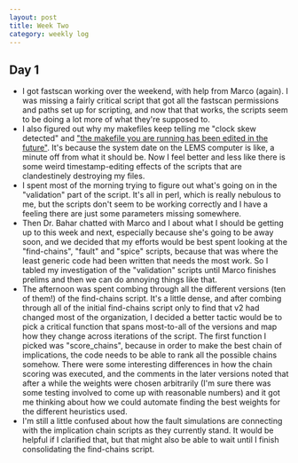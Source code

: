 ```yaml
---
layout: post 
title: Week Two 
category: weekly log
---
```


## Day 1
 + I got fastscan working over the weekend, with help from Marco (again). I was
 missing a fairly critical script that got all the fastscan permissions and paths
 set up for scripting, and now that that works, the scripts seem to be doing
 a lot more of what they're supposed to.
 + I also figured out why my makefiles keep telling me "clock skew detected" and
 ["the makefile you are running has been edited in the future"](https://twitter.com/amritamaz/status/345236334912364544).
 It's because the system date on the LEMS computer is like, a minute off from what 
 it should be. Now I feel better and less like there is some weird timestamp-editing
 effects of the scripts that are clandestinely destroying my files.
 + I spent most of the morning trying to figure out what's going on in the "validation"
 part of the script. It's all in perl, which is really nebulous to me, but the scripts
 don't seem to be working correctly and I have a feeling there are just some parameters
 missing somewhere. 
 + Then Dr. Bahar chatted with Marco and I about what I should be
 getting up to this week and next, especially because she's going to be away soon, and 
 we decided that my efforts would be best spent looking at the 
 "find-chains", "fault" and "spice" scripts, because that was where the least generic
 code had been written that needs the most work. So I tabled my investigation of the
 "validation" scripts until Marco finishes prelims and then we can do annoying things
 like that.
 + The afternoon was spent combing through all the different versions (ten of them!) of the 
 find-chains script. It's a little dense, and after combing through all of the initial find-chains
 script only to find that v2 had changed most of the organization, I decided a better
 tactic would be to pick a critical function that spans most-to-all of the versions and 
 map how they change across iterations of the script. The first function I picked was "score_chains",
 because in order to make the best chain of implications, the code needs to be able to
 rank all the possible chains somehow. There were some interesting differences in how
 the chain scoring was executed, and the comments in the later versions noted that
 after a while the weights were chosen arbitrarily (I'm sure there was some testing involved
 to come up with reasonable numbers) and it got me thinking about how we could automate
 finding the best weights for the different heuristics used.
 + I'm still a little confused about how the fault simulations are connecting with
 the implication chain scripts as they currently stand. It would be helpful if I 
 clarified that, but that might also be able to wait until I finish consolidating the find-chains
 script.
